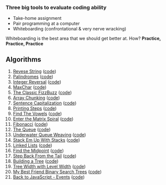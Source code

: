 ### Three big tools to evaluate coding ability

- Take-home assignment
- Pair programming at a computer
- Whiteboarding (confrontational & very nerve wracking)

Whiteboarding is the best area that we should get better at. How? **Practice, Practice, Practice**

## Algorithms

1. [Revese String](./reversestring/README.md) ([code](./reversestring/index.js))
2. [Palindromes](./palindrome/README.md) ([code](./palindrome/index.js))
3. [Integer Reversal](./reverseint/README.md) ([code](./reverseint/index.js))
4. [MaxChar](./maxchar/README.md) ([code](./maxchar/index.js))
5. [The Classic FizzBuzz](./reverseint/README.md) ([code](./reverseint/index.js))
6. [Array Chunking](./chunk/README.md) ([code](./chunk/index.js))
7. [Sentence Capitalization](./capitalize/README.md) ([code](./capitalize/index.js))
8. [Printing Steps](./steps/README.md) ([code](./steps/index.js))
9. [Find The Vowels](./vowels/README.md) ([code](./vowels/index.js))
10. [Enter the Matrix Spiral](./matrix/README.md) ([code](./matrix/index.js))
11. [Fibonacci](./fib/README.md) ([code](./fib/index.js))
12. [The Queue](./queue/README.md) ([code](./queue/index.js))
13. [Underwater Queue Weaving](./weave/README.md) ([code](./weave/index.js))
14. [Stack Em Up With Stacks](./stack/README.md) ([code](./stack/index.js))
15. [Linked Lists](./linkedlist/README.md) ([code](./linkedlist/index.js))
16. [Find the Midpoint](./midpoint/README.md) ([code](./midpoint/index.js))
17. [Step Back From the Tail](./fromlast/README.md) ([code](./fromlast/index.js))
18. [Building a Tree](./tree/README.md) ([code](./tree/index.js))
19. [Tree Width with Level Width](./levelwidth/README.md) ([code](./levelwidth/index.js))
20. [My Best Friend Binary Search Trees](./bst/README.md) ([code](./bst/index.js))
21. [Back to JavaScript - Events](./events/README.md) ([code](./events/index.js))
